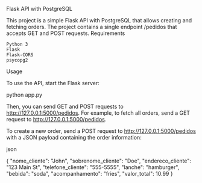 Flask API with PostgreSQL

This project is a simple Flask API with PostgreSQL that allows creating and fetching orders. The project contains a single endpoint /pedidos that accepts GET and POST requests.
Requirements

    Python 3
    Flask
    Flask-CORS
    psycopg2

Usage

To use the API, start the Flask server:

python app.py

Then, you can send GET and POST requests to http://127.0.0.1:5000/pedidos. For example, to fetch all orders, send a GET request to http://127.0.0.1:5000/pedidos.

To create a new order, send a POST request to http://127.0.0.1:5000/pedidos with a JSON payload containing the order information:

json

{
    "nome_cliente": "John",
    "sobrenome_cliente": "Doe",
    "endereco_cliente": "123 Main St",
    "telefone_cliente": "555-5555",
    "lanche": "hamburger",
    "bebida": "soda",
    "acompanhamento": "fries",
    "valor_total": 10.99
}
